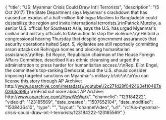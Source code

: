 {
    "title": "US: Myanmar Crisis Could Draw Int'l Terrorists",
    "description": "(5 Oct 2017) The State Department says Myanmar's crackdown that has caused an exodus of a half-million Rohingya Muslims to Bangladesh could destabilize the region and invite international terrorists.\r\nPatrick Murphy, a senior U.S. official for Southeast Asia, says the U.S. has urged Myanmar's civilian and military officials to take action to stop the violence.\r\nHe told a congressional hearing Thursday that despite government assurances that security operations halted Sept. 5, vigilantes are still reportedly committing arson attacks on Rohingya homes and blocking humanitarian assistance.\r\nRep. Ed Royce, Republican chairman of the House Foreign Affairs Committee, described it as ethnic cleansing and urged the administration to press harder for humanitarian access.\r\nRep. Eliot Engel, the committee's top-ranking Democrat, said the U.S. should consider imposing targeted sanctions on Myanmar's military.\r\n\r\n\r\nYou can license this story through AP Archive: http:\/\/www.aparchive.com\/metadata\/youtube\/2c271d28f042493ef10467a0363c699b \r\nFind out more about AP Archive: http:\/\/www.aparchive.com\/HowWeWork",
    "channelid": "123184222",
    "videoid": "123185569",
    "date_created": "1507652104",
    "date_modified": "1508436410",
    "type": "",
    "layout": "channelVideo",
    "url": "\/c1\/us-myanmar-crisis-could-draw-int-l-terrorists\/123184222-123185569"
}